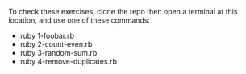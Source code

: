 To check these exercises, clone the repo then open a terminal at this location, and use one of these commands:
* ruby 1-foobar.rb
* ruby 2-count-even.rb
* ruby 3-random-sum.rb
* ruby 4-remove-duplicates.rb

